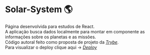 # Solar-System :earth_americas:
Página desenvolvida para estudos de React.<br>
A aplicação busca dados localmente para montar em componente as informações sobre os planetas e as missões.<Br>
Código autoral feito como proposta de projeto da _[Trybe](https://www.betrybe.com/)_.  <Br>
Para visualizar o deploy clique aqui -> _[Deploy](https://solar-system-three.vercel.app/)_

